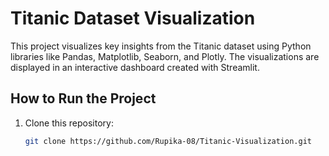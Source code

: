 # Titanic Dataset Visualization

This project visualizes key insights from the Titanic dataset using Python libraries like Pandas, Matplotlib, Seaborn, and Plotly. The visualizations are displayed in an interactive dashboard created with Streamlit.

## How to Run the Project

1. Clone this repository:
   ```bash
   git clone https://github.com/Rupika-08/Titanic-Visualization.git
